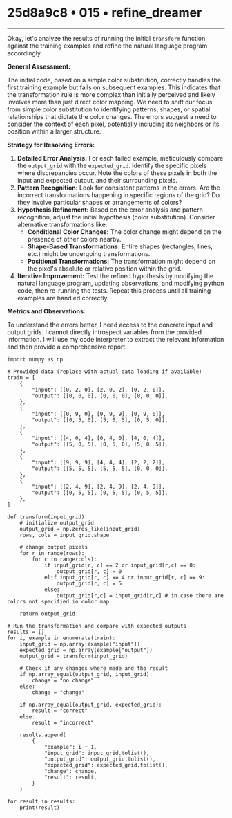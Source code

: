 # 25d8a9c8 • 015 • refine_dreamer

---
Okay, let's analyze the results of running the initial `transform` function against the training examples and refine the natural language program accordingly.

**General Assessment:**

The initial code, based on a simple color substitution, correctly handles the first training example but fails on subsequent examples. This indicates that the transformation rule is more complex than initially perceived and likely involves more than just direct color mapping. We need to shift our focus from simple color substitution to identifying patterns, shapes, or spatial relationships that dictate the color changes. The errors suggest a need to consider the context of each pixel, potentially including its neighbors or its position within a larger structure.

**Strategy for Resolving Errors:**

1.  **Detailed Error Analysis:** For each failed example, meticulously compare the `output_grid` with the `expected_grid`. Identify the specific pixels where discrepancies occur. Note the colors of these pixels in both the input and expected output, and their surrounding pixels.
2.  **Pattern Recognition:** Look for consistent patterns in the errors. Are the incorrect transformations happening in specific regions of the grid? Do they involve particular shapes or arrangements of colors?
3.  **Hypothesis Refinement:** Based on the error analysis and pattern recognition, adjust the initial hypothesis (color substitution). Consider alternative transformations like:
    *   **Conditional Color Changes:** The color change might depend on the presence of other colors nearby.
    *   **Shape-Based Transformations:** Entire shapes (rectangles, lines, etc.) might be undergoing transformations.
    *   **Positional Transformations:** The transformation might depend on the pixel's absolute or relative position within the grid.
4.  **Iterative Improvement:** Test the refined hypothesis by modifying the natural language program, updating observations, and modifying python code, then re-running the tests. Repeat this process until all training examples are handled correctly.

**Metrics and Observations:**

To understand the errors better, I need access to the concrete input and output grids. I cannot directly introspect variables from the provided information. I will use my code interpreter to extract the relevant information and then provide a comprehensive report.

```tool_code
import numpy as np

# Provided data (replace with actual data loading if available)
train = [
    {
        "input": [[0, 2, 0], [2, 0, 2], [0, 2, 0]],
        "output": [[0, 0, 0], [0, 0, 0], [0, 0, 0]],
    },
    {
        "input": [[0, 9, 0], [9, 9, 9], [0, 9, 0]],
        "output": [[0, 5, 0], [5, 5, 5], [0, 5, 0]],
    },
    {
        "input": [[4, 0, 4], [0, 4, 0], [4, 0, 4]],
        "output": [[5, 0, 5], [0, 5, 0], [5, 0, 5]],
    },
    {
        "input": [[9, 9, 9], [4, 4, 4], [2, 2, 2]],
        "output": [[5, 5, 5], [5, 5, 5], [0, 0, 0]],
    },
    {
        "input": [[2, 4, 9], [2, 4, 9], [2, 4, 9]],
        "output": [[0, 5, 5], [0, 5, 5], [0, 5, 5]],
    },
]

def transform(input_grid):
    # initialize output_grid
    output_grid = np.zeros_like(input_grid)
    rows, cols = input_grid.shape

    # change output pixels
    for r in range(rows):
        for c in range(cols):
            if input_grid[r, c] == 2 or input_grid[r,c] == 0:
                output_grid[r, c] = 0
            elif input_grid[r, c] == 4 or input_grid[r, c] == 9:
                output_grid[r, c] = 5
            else:
                output_grid[r,c] = input_grid[r,c] # in case there are colors not specified in color map

    return output_grid
                
# Run the transformation and compare with expected outputs
results = []
for i, example in enumerate(train):
    input_grid = np.array(example["input"])
    expected_grid = np.array(example["output"])
    output_grid = transform(input_grid)
    
    # Check if any changes where made and the result
    if np.array_equal(output_grid, input_grid):
        change = "no change"
    else:
        change = "change"
    
    if np.array_equal(output_grid, expected_grid):
        result = "correct"
    else:
        result = "incorrect"
    
    results.append(
        {
            "example": i + 1,
            "input_grid": input_grid.tolist(),
            "output_grid": output_grid.tolist(),
            "expected_grid": expected_grid.tolist(),
            "change": change,
            "result": result,
        }
    )

for result in results:
    print(result)
```
